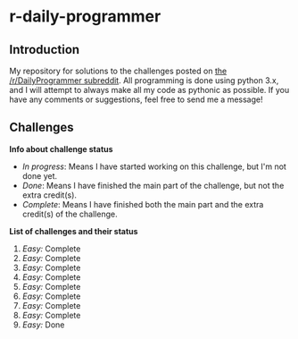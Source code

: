 # r-daily-programmer

## Introduction

My repository for solutions to the challenges posted on [the /r/DailyProgrammer subreddit](http://www.reddit.com/r/DailyProgrammer).
All programming is done using python 3.x, and I will attempt to always make all my code as pythonic as
possible. If you have any comments or suggestions, feel free to send me a message!

## Challenges

**Info about challenge status**

- *In progress*: Means I have started working on this challenge, but I'm not done yet.
- *Done*: Means I have finished the main part of the challenge, but not the extra credit(s).
- *Complete*: Means I have finished both the main part and the extra credit(s) of the challenge.

**List of challenges and their status**

1. *Easy:* Complete
2. *Easy:* Complete
3. *Easy:* Complete
4. *Easy:* Complete
5. *Easy:* Complete
6. *Easy:* Complete
7. *Easy:* Complete
8. *Easy:* Complete
9. *Easy:* Done
